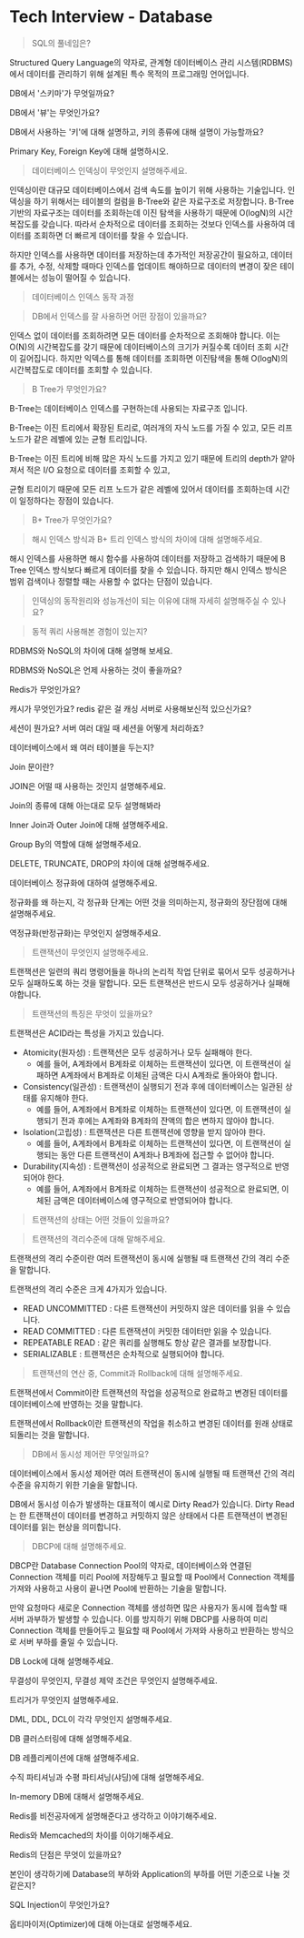 # Tech Interview - Database

> SQL의 풀네임은?

Structured Query Language의 약자로, 관계형 데이터베이스 관리 시스템(RDBMS)에서
데이터를 관리하기 위해 설계된 특수 목적의 프로그래밍 언어입니다.

DB에서 '스키마'가 무엇일까요?

DB에서 '뷰'는 무엇인가요?

DB에서 사용하는 '키'에 대해 설명하고, 키의 종류에 대해 설명이 가능할까요?

Primary Key, Foreign Key에 대해 설명하시오.

> 데이터베이스 인덱싱이 무엇인지 설명해주세요.

인덱싱이란 대규모 데이터베이스에서 검색 속도를 높이기 위해 사용하는 기술입니다.
인덱싱을 하기 위해서는 테이블의 컬럼을 B-Tree와 같은 자료구조로 저장합니다.
B-Tree 기반의 자료구조는 데이터를 조회하는데 이진 탐색을 사용하기 때문에 O(logN)의 시간복잡도를 갖습니다.
따라서 순차적으로 데이터를 조회하는 것보다 인덱스를 사용하여 데이터를 조회하면 더 빠르게 데이터를 찾을 수 있습니다.

하지만 인덱스를 사용하면 데이터를 저장하는데 추가적인 저장공간이 필요하고,
데이터를 추가, 수정, 삭제할 때마다 인덱스를 업데이트 해야하므로
데이터의 변경이 잦은 테이블에서는 성능이 떨어질 수 있습니다.

> 데이터베이스 인덱스 동작 과정

> DB에서 인덱스를 잘 사용하면 어떤 장점이 있을까요?

인덱스 없이 데이터를 조회하려면 모든 데이터를 순차적으로 조회해야 합니다.
이는 O(N)의 시간복잡도를 갖기 때문에 데이터베이스의 크기가 커질수록 데이터 조회 시간이 길어집니다.
하지만 익덱스를 통해 데이터를 조회하면 이진탐색을 통해 O(logN)의 시간복잡도로 데이터를 조회할 수 있습니다.

> B Tree가 무엇인가요?

B-Tree는 데이터베이스 인덱스를 구현하는데 사용되는 자료구조 입니다.

B-Tree는 이진 트리에서 확장된 트리로, 여러개의 자식 노드를 가질 수 있고,
모든 리프 노드가 같은 레벨에 있는 균형 트리입니다.

B-Tree는 이진 트리에 비해 많은 자식 노드를 가지고 있기 때문에 
트리의 depth가 얕아져서 적은 I/O 요청으로 데이터를 조회할 수 있고,

균형 트리이기 때문에 모든 리프 노드가 같은 레벨에 있어서
데이터를 조회하는데 시간이 일정하다는 장점이 있습니다.

> B+ Tree가 무엇인가요?

> 해시 인덱스 방식과 B+ 트리 인덱스 방식의 차이에 대해 설명해주세요.

해시 인덱스를 사용하면 해시 함수를 사용하여 데이터를 저장하고 검색하기 때문에
B Tree 인덱스 방식보다 빠르게 데이터를 찾을 수 있습니다.
하지만 해시 인덱스 방식은 범위 검색이나 정렬할 때는 사용할 수 없다는 단점이 있습니다.

> 인덱싱의 동작원리와 성능개선이 되는 이유에 대해 자세히 설명해주실 수 있나요?

> 동적 쿼리 사용해본 경험이 있는지?

RDBMS와 NoSQL의 차이에 대해 설명해 보세요.

RDBMS와 NoSQL은 언제 사용하는 것이 좋을까요?

Redis가 무엇인가요?

캐시가 무엇인가요? redis 같은 걸 캐싱 서버로 사용해보신적 있으신가요?

세션이 뭔가요? 서버 여러 대일 때 세션을 어떻게 처리하죠?

데이터베이스에서 왜 여러 테이블을 두는지?

Join 문이란?

JOIN은 어떨 때 사용하는 것인지 설명해주세요.

Join의 종류에 대해 아는대로 모두 설명해봐라

Inner Join과 Outer Join에 대해 설명해주세요.

Group By의 역할에 대해 설명해주세요.

DELETE, TRUNCATE, DROP의 차이에 대해 설명해주세요.

데이터베이스 정규화에 대하여 설명해주세요.

정규화를 왜 하는지, 각 정규화 단계는 어떤 것을 의미하는지, 정규화의 장단점에 대해 설명해주세요.

역정규화(반정규화)는 무엇인지 설명해주세요.

> 트랜잭션이 무엇인지 설명해주세요.

트랜잭션은 일련의 쿼리 명령어들을 하나의 논리적 작업 단위로 묶어서
모두 성공하거나 모두 실패하도록 하는 것을 말합니다.
모든 트랜잭션은 반드시 모두 성공하거나 실패해야합니다.

> 트랜잭션의 특징은 무엇이 있을까요?

트랜잭션은 ACID라는 특성을 가지고 있습니다.
* Atomicity(원자성) : 트랜잭션은 모두 성공하거나 모두 실패해야 한다.
  * 예를 들어, A계좌에서 B계좌로 이체하는 트랜잭션이 있다면, 이 트랜잭션이 실패하면 A계좌에서 B계좌로 이체된 금액은 다시 A계좌로 돌아와야 합니다.
* Consistency(일관성) : 트랜잭션이 실행되기 전과 후에 데이터베이스는 일관된 상태를 유지해야 한다.
  * 예를 들어, A계좌에서 B계좌로 이체하는 트랜잭션이 있다면, 이 트랜잭션이 실행되기 전과 후에는 A계좌와 B계좌의 잔액의 합은 변하지 않아야 합니다.
* Isolation(고립성) : 트랜잭션은 다른 트랜잭션에 영향을 받지 않아야 한다.
  * 예를 들어, A계좌에서 B계좌로 이체하는 트랜잭션이 있다면, 이 트랜잭션이 실행되는 동안 다른 트랜잭션이 A계좌나 B계좌에 접근할 수 없어야 합니다.
* Durability(지속성) : 트랜잭션이 성공적으로 완료되면 그 결과는 영구적으로 반영되어야 한다.
  * 예를 들어, A계좌에서 B계좌로 이체하는 트랜잭션이 성공적으로 완료되면, 이체된 금액은 데이터베이스에 영구적으로 반영되어야 합니다.

> 트랜잭션의 상태는 어떤 것들이 있을까요?

> 트랜잭션의 격리수준에 대해 말해주세요.

트랜잭션의 격리 수준이란 여러 트랜잭션이 동시에 실행될 때
트랜잭션 간의 격리 수준을 말합니다. 

트랜잭션의 격리 수준은 크게 4가지가 있습니다.
* READ UNCOMMITTED : 다른 트랜잭션이 커밋하지 않은 데이터를 읽을 수 있습니다.
* READ COMMITTED : 다른 트랜잭션이 커밋한 데이터만 읽을 수 있습니다.
* REPEATABLE READ : 같은 쿼리를 실행해도 항상 같은 결과를 보장합니다.
* SERIALIZABLE : 트랜잭션은 순차적으로 실행되어야 합니다.

> 트랜잭션의 연산 중, Commit과 Rollback에 대해 설명해주세요.

트랜잭션에서 Commit이란 트랜잭션의 작업을 성공적으로 완료하고
변경된 데이터를 데이터베이스에 반영하는 것을 말합니다.

트랜잭션에서 Rollback이란 트랜잭션의 작업을 취소하고
변경된 데이터를 원래 상태로 되돌리는 것을 말합니다.

> DB에서 동시성 제어란 무엇일까요?

데이터베이스에서 동시성 제어란 여러 트랜잭션이 동시에 실행될 때
트랜잭션 간의 격리 수준을 유지하기 위한 기술을 말합니다.

DB에서 동시성 이슈가 발생하는 대표적이 예시로 Dirty Read가 있습니다.
Dirty Read는 한 트랜잭션이 데이터를 변경하고 커밋하지 않은 상태에서
다른 트랜잭션이 변경된 데이터를 읽는 현상을 의미합니다.

> DBCP에 대해 설명해주세요.

DBCP란 Database Connection Pool의 약자로,
데이터베이스와 연결된 Connection 객체를 미리 Pool에 저장해두고
필요할 때 Pool에서 Connection 객체를 가져와 사용하고
사용이 끝나면 Pool에 반환하는 기술을 말합니다.

만약 요청마다 새로운 Connection 객체를 생성하면 
많은 사용자가 동시에 접속할 때 서버 과부하가 발생할 수 있습니다.
이를 방지하기 위해 DBCP를 사용하여 미리 Connection 객체를 만들어두고
필요할 때 Pool에서 가져와 사용하고 반환하는 방식으로 서버 부하를 줄일 수 있습니다.

DB Lock에 대해 설명해주세요.

무결성이 무엇인지, 무결성 제약 조건은 무엇인지 설명해주세요.

트리거가 무엇인지 설명해주세요.

DML, DDL, DCL이 각각 무엇인지 설명해주세요.

DB 클러스터링에 대해 설명해주세요.

DB 레플리케이션에 대해 설명해주세요.

수직 파티셔닝과 수평 파티셔닝(샤딩)에 대해 설명해주세요.

In-memory DB에 대해서 설명해주세요.

Redis를 비전공자에게 설명해준다고 생각하고 이야기해주세요.

Redis와 Memcached의 차이를 이야기해주세요.

Redis의 단점은 무엇이 있을까요?

본인이 생각하기에 Database의 부하와 Application의 부하를 어떤 기준으로 나눌 것 같은지?

SQL Injection이 무엇인가요?

옵티마이저(Optimizer)에 대해 아는대로 설명해주세요.